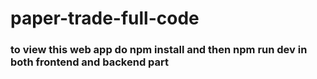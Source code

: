 # paper-trade-full-code
### to view this web app do npm install and then  npm run dev in both frontend and backend part
